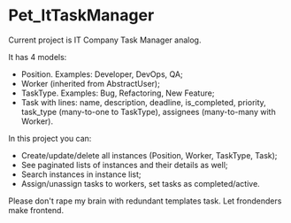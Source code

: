 # Pet_ItTaskManager

Current project is IT Company Task Manager analog.

It has 4 models:
- Position. Examples: Developer, DevOps, QA;
- Worker (inherited from AbstractUser);
- TaskType. Examples: Bug, Refactoring, New Feature;
- Task with lines: name, description, deadline, is_completed, priority, task_type (many-to-one to TaskType), assignees (many-to-many with Worker).

In this project you can:
- Create/update/delete all instances (Position, Worker, TaskType, Task);
- See paginated lists of instances and their details as well;
- Search instances in instance list;
- Assign/unassign tasks to workers, set tasks as completed/active.

Please don't rape my brain with redundant templates task. Let frondenders make frontend.
